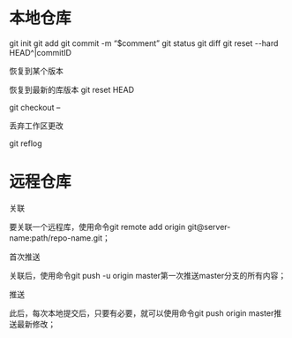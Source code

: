# 本地仓库

git init
git add
git commit -m “$comment”
git status
git diff
git reset --hard HEAD^|commitID <file>

恢复到某个版本



恢复到最新的库版本 git reset HEAD <file>

git checkout – <file>

丢弃工作区更改



git reflog



# 远程仓库

关联

要关联一个远程库，使用命令git remote add origin git@server-name:path/repo-name.git；

首次推送

关联后，使用命令git push -u origin master第一次推送master分支的所有内容；

推送

此后，每次本地提交后，只要有必要，就可以使用命令git push origin master推送最新修改；
